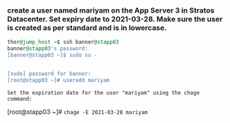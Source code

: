 ### create a user named mariyam on the App Server 3 in Stratos Datacenter. Set expiry date to 2021-03-28. Make sure the user is created as per standard and is in lowercase.
```ruby
thor@jump_host ~$ ssh banner@stapp03
banner@stapp03's password: 
[banner@stapp03 ~]$ sudo su -


[sudo] password for banner: 
[root@stapp03 ~]# useradd mariyam
```


```
Set the expiration date for the user "mariyam" using the chage command:
```

[root@stapp03 ~]# ```chage -E 2021-03-28 mariyam```




